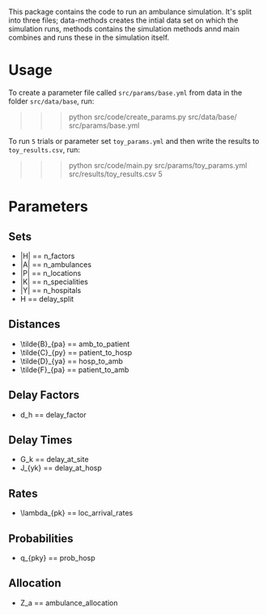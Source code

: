 This package contains the code to run an ambulance simulation. It's split into three files; data-methods creates the intial data set on which the simulation runs, methods contains the simulation methods annd main combines and runs these in the simulation itself.


# Usage

To create a parameter file called `src/params/base.yml` from data in the folder `src/data/base`, run:

>>> python src/code/create_params.py src/data/base/ src/params/base.yml

To run `5` trials or parameter set `toy_params.yml` and then write the results to `toy_results.csv`, run:

>>> python src/code/main.py src/params/toy_params.yml src/results/toy_results.csv 5


# Parameters
## Sets
+ |H| == n_factors
+ |A| == n_ambulances
+ |P| == n_locations
+ |K| == n_specialities
+ |Y| == n_hospitals
+ H == delay_split
## Distances
+ \tilde{B}_{pa} == amb_to_patient
+ \tilde{C}_{py} == patient_to_hosp
+ \tilde{D}_{ya} == hosp_to_amb
+ \tilde{F}_{pa} == patient_to_amb
## Delay Factors
+ d_h == delay_factor
## Delay Times
+ G_k == delay_at_site
+ J_{yk} == delay_at_hosp
## Rates
+ \lambda_{pk} == loc_arrival_rates
## Probabilities
+ q_{pky} == prob_hosp
## Allocation
+ Z_a == ambulance_allocation